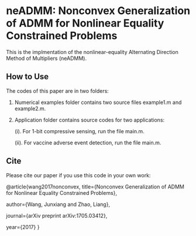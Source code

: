 # neADMM: Nonconvex Generalization of ADMM for Nonlinear Equality Constrained Problems
This is the implmentation  of the nonlinear-equality Alternating Direction Method of Multipliers (neADMM).

## How to Use

The codes of this paper are in two folders:

1. Numerical examples folder contains two source files example1.m and example2.m.

2. Application folder contains source codes for two applications: 

    (i). For 1-bit compressive sensing, run the file main.m. 
  

    (ii). For vaccine adverse event detection, run the file main.m.

## Cite

Please cite our paper if you use this code in your own work:

@article{wang2017nonconvex,
  title={Nonconvex Generalization of ADMM for Nonlinear Equality Constrained Problems},
  
  author={Wang, Junxiang and Zhao, Liang},
  
  journal={arXiv preprint arXiv:1705.03412},
  
  year={2017}
}
